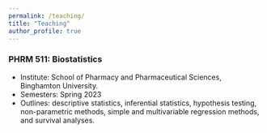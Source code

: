 ```yaml
---
permalink: /teaching/
title: "Teaching"
author_profile: true
---
```


### PHRM 511: Biostatistics

* Institute: School of Pharmacy and Pharmaceutical Sciences, Binghamton University.
* Semesters: Spring 2023
* Outlines: descriptive statistics, inferential statistics, hypothesis testing, non-parametric methods, simple and multivariable regression methods, and survival analyses.
